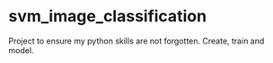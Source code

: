 # svm_image_classification
Project to ensure my python skills are not forgotten. Create, train and model.
